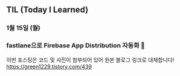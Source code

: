 ## TIL (Today I Learned)

### 1월 15일 (월)    
### fastlane으로 Firebase App Distribution 자동화 🤖    
이번 포스팅은 코드 및 사진이 첨부되어 있어 원본 블로그 링크로 대체합니다!   
https://green1229.tistory.com/439       